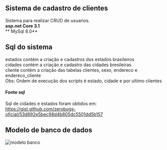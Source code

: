 ## Sistema de cadastro de clientes  
Sistema para realizar CRUD de usuarios.  
**asp.net Core 3.1**  
** MySql 8.0**  

  
## Sql do sistema  
estados contém a criação e cadastros dos estados brasileiros  
cidades contém a criação e cadastro das cidades bresileiras  
cliente contém a criação das tabelas clientes, sexo, endereco e endereco_cliente  
Obs: Ordem de execução dos scripts é estado, cidade e por ultimo clientes  
  
#### Fonte sql  
Sql de cidades e estados foram obtidos em:  
https://gist.github.com/zerobugs-oficial/53d692e5bec98d4b805dc5501dd5b157  

  
## Modelo de banco de dados   
![modelo banco](https://user-images.githubusercontent.com/56879793/103219668-1ae3e200-48fd-11eb-9b8a-9b23103100c0.png)





